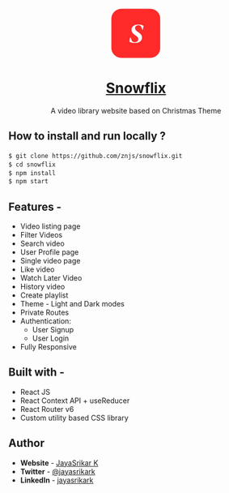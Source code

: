 <div align="center">
  <img src="public/logo.png" height="100" width="100" alt="logo"/>
  
# [Snowflix](https://snowflix-react.netlify.app)
  A video library website based on Christmas Theme
</div>

## **How to install and run locally ?**

```bash
$ git clone https://github.com/znjs/snowflix.git
$ cd snowflix
$ npm install
$ npm start
```

## **Features -**

- Video listing page
- Filter Videos
- Search video
- User Profile page
- Single video page
- Like video
- Watch Later Video
- History video
- Create playlist
- Theme - Light and Dark modes
- Private Routes
- Authentication:
  - User Signup
  - User Login
- Fully Responsive

## **Built with -**

- React JS
- React Context API + useReducer
- React Router v6
- Custom utility based CSS library

## **Author**

- **Website** - [JayaSrikar K](https://jayasrikark.netlify.app/)
- **Twitter** - [@jayasrikark](https://twitter.com/jayasrikark)
- **LinkedIn** - [jayasrikark](https://www.linkedin.com/in/jayasrikark/)
